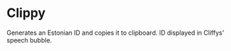 Clippy
======
Generates an Estonian ID and copies it to clipboard. ID displayed in Cliffys' speech bubble.
